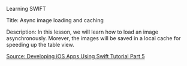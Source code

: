 Learning SWIFT


Title: Async image loading and caching

Description: In this lesson, we will learn how to load an image asynchronously.
Morever, the images will be saved in a local cache for speeding up the table view.


[Source: Developing iOS Apps Using Swift Tutorial Part 5](http://goo.gl/Bgjnsj)

